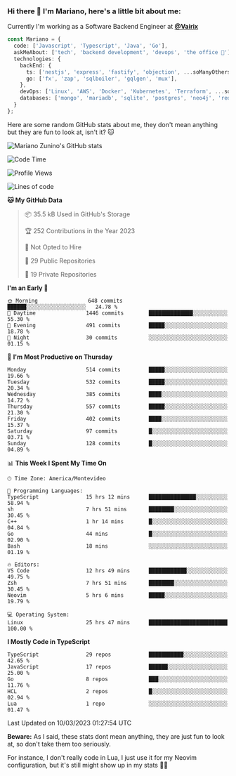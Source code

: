 ### Hi there 👋 I'm Mariano, here's a little bit about me:

Currently I'm working as a Software Backend Engineer at [**@Vairix**](https://vairix.com)

```ts
const Mariano = {
  code: ['Javascript', 'Typescript', 'Java', 'Go'],
  askMeAbout: ['tech', 'backend development', 'devops', 'the office 💼'],
  technologies: {
    backEnd: {
      ts: ['nestjs', 'express', 'fastify', 'objection', ...soManyOthersFrameworks],
      go: ['fx', 'zap', 'sqlboiler', 'gqlgen', 'mux'],
    },
    devOps: ['Linux', 'AWS', 'Docker', 'Kubernetes', 'Terraform', ...soManyOthersTools],
    databases: ['mongo', 'mariadb', 'sqlite', 'postgres', 'neo4j', 'redis'],
  }
};
```

Here are some random GitHub stats about me, they don't mean anything but they are fun to look at, isn't it? 🐱

![Mariano Zunino's GitHub stats](https://github-readme-stats.vercel.app/api?username=marianozunino&count_private=true&show_icons=true&theme=radical)

<!--START_SECTION:waka-->
![Code Time](http://img.shields.io/badge/Code%20Time-625%20hrs%2059%20mins-blue)

![Profile Views](http://img.shields.io/badge/Profile%20Views-0-blue)

![Lines of code](https://img.shields.io/badge/From%20Hello%20World%20I%27ve%20Written-754.7%20thousand%20lines%20of%20code-blue)

**🐱 My GitHub Data** 

> 📦 35.5 kB Used in GitHub's Storage 
 > 
> 🏆 252 Contributions in the Year 2023
 > 
> 🚫 Not Opted to Hire
 > 
> 📜 29 Public Repositories 
 > 
> 🔑 19 Private Repositories 
 > 
**I'm an Early 🐤** 

```text
🌞 Morning                648 commits         ██████░░░░░░░░░░░░░░░░░░░   24.78 % 
🌆 Daytime                1446 commits        ██████████████░░░░░░░░░░░   55.30 % 
🌃 Evening                491 commits         █████░░░░░░░░░░░░░░░░░░░░   18.78 % 
🌙 Night                  30 commits          ░░░░░░░░░░░░░░░░░░░░░░░░░   01.15 % 
```
📅 **I'm Most Productive on Thursday** 

```text
Monday                   514 commits         █████░░░░░░░░░░░░░░░░░░░░   19.66 % 
Tuesday                  532 commits         █████░░░░░░░░░░░░░░░░░░░░   20.34 % 
Wednesday                385 commits         ████░░░░░░░░░░░░░░░░░░░░░   14.72 % 
Thursday                 557 commits         █████░░░░░░░░░░░░░░░░░░░░   21.30 % 
Friday                   402 commits         ████░░░░░░░░░░░░░░░░░░░░░   15.37 % 
Saturday                 97 commits          █░░░░░░░░░░░░░░░░░░░░░░░░   03.71 % 
Sunday                   128 commits         █░░░░░░░░░░░░░░░░░░░░░░░░   04.89 % 
```


📊 **This Week I Spent My Time On** 

```text
🕑︎ Time Zone: America/Montevideo

💬 Programming Languages: 
TypeScript               15 hrs 12 mins      ███████████████░░░░░░░░░░   58.94 % 
sh                       7 hrs 51 mins       ████████░░░░░░░░░░░░░░░░░   30.45 % 
C++                      1 hr 14 mins        █░░░░░░░░░░░░░░░░░░░░░░░░   04.84 % 
Go                       44 mins             █░░░░░░░░░░░░░░░░░░░░░░░░   02.90 % 
Bash                     18 mins             ░░░░░░░░░░░░░░░░░░░░░░░░░   01.19 % 

🔥 Editors: 
VS Code                  12 hrs 49 mins      ████████████░░░░░░░░░░░░░   49.75 % 
Zsh                      7 hrs 51 mins       ████████░░░░░░░░░░░░░░░░░   30.45 % 
Neovim                   5 hrs 6 mins        █████░░░░░░░░░░░░░░░░░░░░   19.79 % 

💻 Operating System: 
Linux                    25 hrs 47 mins      █████████████████████████   100.00 % 
```

**I Mostly Code in TypeScript** 

```text
TypeScript               29 repos            ███████████░░░░░░░░░░░░░░   42.65 % 
JavaScript               17 repos            ██████░░░░░░░░░░░░░░░░░░░   25.00 % 
Go                       8 repos             ███░░░░░░░░░░░░░░░░░░░░░░   11.76 % 
HCL                      2 repos             █░░░░░░░░░░░░░░░░░░░░░░░░   02.94 % 
Lua                      1 repo              ░░░░░░░░░░░░░░░░░░░░░░░░░   01.47 % 
```




 Last Updated on 10/03/2023 01:27:54 UTC
<!--END_SECTION:waka-->

**Beware:** As I said, these stats dont mean anything, they are just fun to look at, so don't take them too seriously.

For instance, I don't really code in Lua, I just use it for my Neovim configuration, but it's still might show up in my stats 🤷‍♂️
